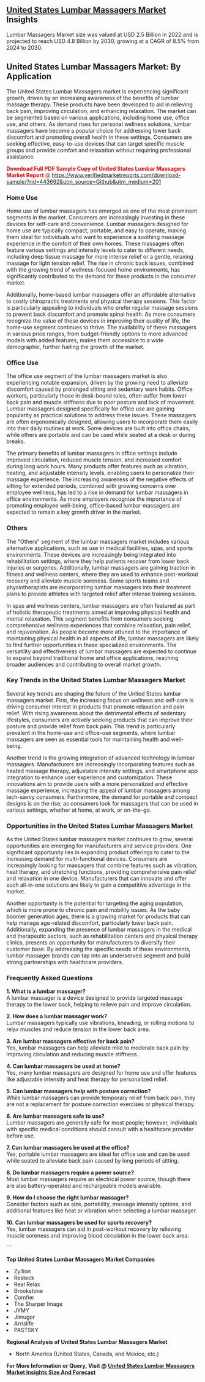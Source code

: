 <h2><a href="https://www.verifiedmarketreports.com/download-sample/?rid=443692&amp;utm_source=Github&amp;utm_medium=201" target="_blank">United States Lumbar Massagers Market</a> Insights</h2><p>Lumbar Massagers Market size was valued at USD 2.5 Billion in 2022 and is projected to reach USD 4.8 Billion by 2030, growing at a CAGR of 8.5% from 2024 to 2030.</p><p><h2>United States Lumbar Massagers Market: By Application</h2><p>The United States Lumbar Massagers market is experiencing significant growth, driven by an increasing awareness of the benefits of lumbar massage therapy. These products have been developed to aid in relieving back pain, improving circulation, and enhancing relaxation. The market can be segmented based on various applications, including home use, office use, and others. As demand rises for personal wellness solutions, lumbar massagers have become a popular choice for addressing lower back discomfort and promoting overall health in these settings. Consumers are seeking effective, easy-to-use devices that can target specific muscle groups and provide comfort and relaxation without requiring professional assistance.</p><p><p><span class=""><span style="color: #ff0000;"><strong>Download Full PDF Sample Copy of United States Lumbar Massagers Market Report</strong> @ </span><a href="https://www.verifiedmarketreports.com/download-sample/?rid=443692&amp;utm_source=Github&amp;utm_medium=201" target="_blank">https://www.verifiedmarketreports.com/download-sample/?rid=443692&amp;utm_source=Github&amp;utm_medium=201</a></span></p></p><h3>Home Use</h3><p>Home use of lumbar massagers has emerged as one of the most prominent segments in the market. Consumers are increasingly investing in these devices for self-care and convenience. Lumbar massagers designed for home use are typically compact, portable, and easy to operate, making them ideal for individuals who want to experience a soothing massage experience in the comfort of their own homes. These massagers often feature various settings and intensity levels to cater to different needs, including deep tissue massage for more intense relief or a gentle, relaxing massage for light tension relief. The rise in chronic back issues, combined with the growing trend of wellness-focused home environments, has significantly contributed to the demand for these products in the consumer market.</p><p>Additionally, home-based lumbar massagers offer an affordable alternative to costly chiropractic treatments and physical therapy sessions. This factor is particularly appealing to individuals who prefer regular massage sessions to prevent back discomfort and promote spinal health. As more consumers recognize the value of these devices in improving their quality of life, the home-use segment continues to thrive. The availability of these massagers in various price ranges, from budget-friendly options to more advanced models with added features, makes them accessible to a wide demographic, further fueling the growth of the market.</p><h3>Office Use</h3><p>The office use segment of the lumbar massagers market is also experiencing notable expansion, driven by the growing need to alleviate discomfort caused by prolonged sitting and sedentary work habits. Office workers, particularly those in desk-bound roles, often suffer from lower back pain and muscle stiffness due to poor posture and lack of movement. Lumbar massagers designed specifically for office use are gaining popularity as practical solutions to address these issues. These massagers are often ergonomically designed, allowing users to incorporate them easily into their daily routines at work. Some devices are built into office chairs, while others are portable and can be used while seated at a desk or during breaks.</p><p>The primary benefits of lumbar massagers in office settings include improved circulation, reduced muscle tension, and increased comfort during long work hours. Many products offer features such as vibration, heating, and adjustable intensity levels, enabling users to personalize their massage experience. The increasing awareness of the negative effects of sitting for extended periods, combined with growing concerns over employee wellness, has led to a rise in demand for lumbar massagers in office environments. As more employers recognize the importance of promoting employee well-being, office-based lumbar massagers are expected to remain a key growth driver in the market.</p><h3>Others</h3><p>The "Others" segment of the lumbar massagers market includes various alternative applications, such as use in medical facilities, spas, and sports environments. These devices are increasingly being integrated into rehabilitation settings, where they help patients recover from lower back injuries or surgeries. Additionally, lumbar massagers are gaining traction in fitness and wellness centers, where they are used to enhance post-workout recovery and alleviate muscle soreness. Some sports teams and physiotherapists are incorporating lumbar massagers into their treatment plans to provide athletes with targeted relief after intense training sessions.</p><p>In spas and wellness centers, lumbar massagers are often featured as part of holistic therapeutic treatments aimed at improving physical health and mental relaxation. This segment benefits from consumers seeking comprehensive wellness experiences that combine relaxation, pain relief, and rejuvenation. As people become more attuned to the importance of maintaining physical health in all aspects of life, lumbar massagers are likely to find further opportunities in these specialized environments. The versatility and effectiveness of lumbar massagers are expected to continue to expand beyond traditional home and office applications, reaching broader audiences and contributing to overall market growth.</p><h3>Key Trends in the United States Lumbar Massagers Market</h3><p>Several key trends are shaping the future of the United States lumbar massagers market. First, the increasing focus on wellness and self-care is driving consumer interest in products that promote relaxation and pain relief. With rising awareness about the detrimental effects of sedentary lifestyles, consumers are actively seeking products that can improve their posture and provide relief from back pain. This trend is particularly prevalent in the home-use and office-use segments, where lumbar massagers are seen as essential tools for maintaining health and well-being.</p><p>Another trend is the growing integration of advanced technology in lumbar massagers. Manufacturers are increasingly incorporating features such as heated massage therapy, adjustable intensity settings, and smartphone app integration to enhance user experience and customization. These innovations aim to provide users with a more personalized and effective massage experience, increasing the appeal of lumbar massagers among tech-savvy consumers. Furthermore, the demand for portable and compact designs is on the rise, as consumers look for massagers that can be used in various settings, whether at home, at work, or on-the-go.</p><h3>Opportunities in the United States Lumbar Massagers Market</h3><p>As the United States lumbar massagers market continues to grow, several opportunities are emerging for manufacturers and service providers. One significant opportunity lies in expanding product offerings to cater to the increasing demand for multi-functional devices. Consumers are increasingly looking for massagers that combine features such as vibration, heat therapy, and stretching functions, providing comprehensive pain relief and relaxation in one device. Manufacturers that can innovate and offer such all-in-one solutions are likely to gain a competitive advantage in the market.</p><p>Another opportunity is the potential for targeting the aging population, which is more prone to chronic pain and mobility issues. As the baby boomer generation ages, there is a growing market for products that can help manage age-related discomfort, particularly lower back pain. Additionally, expanding the presence of lumbar massagers in the medical and therapeutic sectors, such as rehabilitation centers and physical therapy clinics, presents an opportunity for manufacturers to diversify their customer base. By addressing the specific needs of these environments, lumbar massager brands can tap into an underserved segment and build strong partnerships with healthcare providers.</p><h3>Frequently Asked Questions</h3><p><b>1. What is a lumbar massager?</b><br> A lumbar massager is a device designed to provide targeted massage therapy to the lower back, helping to relieve pain and improve circulation.</p><p><b>2. How does a lumbar massager work?</b><br> Lumbar massagers typically use vibrations, kneading, or rolling motions to relax muscles and reduce tension in the lower back area.</p><p><b>3. Are lumbar massagers effective for back pain?</b><br> Yes, lumbar massagers can help alleviate mild to moderate back pain by improving circulation and reducing muscle stiffness.</p><p><b>4. Can lumbar massagers be used at home?</b><br> Yes, many lumbar massagers are designed for home use and offer features like adjustable intensity and heat therapy for personalized relief.</p><p><b>5. Can lumbar massagers help with posture correction?</b><br> While lumbar massagers can provide temporary relief from back pain, they are not a replacement for posture correction exercises or physical therapy.</p><p><b>6. Are lumbar massagers safe to use?</b><br> Lumbar massagers are generally safe for most people; however, individuals with specific medical conditions should consult with a healthcare provider before use.</p><p><b>7. Can lumbar massagers be used at the office?</b><br> Yes, portable lumbar massagers are ideal for office use and can be used while seated to alleviate back pain caused by long periods of sitting.</p><p><b>8. Do lumbar massagers require a power source?</b><br> Most lumbar massagers require an electrical power source, though there are also battery-operated and rechargeable models available.</p><p><b>9. How do I choose the right lumbar massager?</b><br> Consider factors such as size, portability, massage intensity options, and additional features like heat or vibration when selecting a lumbar massager.</p><p><b>10. Can lumbar massagers be used for sports recovery?</b><br> Yes, lumbar massagers can aid in post-workout recovery by relieving muscle soreness and improving blood circulation in the lower back area.</p>```</p><p><strong>Top United States Lumbar Massagers Market Companies</strong></p><div data-test-id=""><p><li>Zyllion</li><li> Resteck</li><li> Real Relax</li><li> Brookstone</li><li> Comfier</li><li> The Sharper Image</li><li> JYMY</li><li> Jimugor</li><li> Arrislife</li><li> PASTSKY</li></p><div><strong>Regional Analysis of&nbsp;United States Lumbar Massagers Market</strong></div><ul><li dir="ltr"><p dir="ltr">North America&nbsp;(United States, Canada, and Mexico, etc.)</p></li></ul><p><strong>For More Information or Query, Visit @&nbsp;</strong><strong><a href="https://www.verifiedmarketreports.com/product/lumbar-massagers-market/?utm_source=Github&amp;utm_medium=201" target="_blank">United States Lumbar Massagers Market Insights Size And Forecast</a></strong></p></div>
